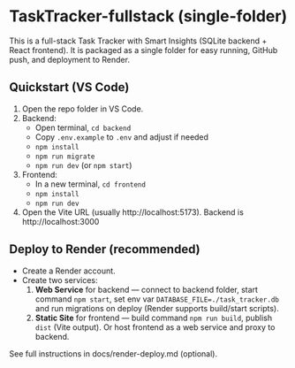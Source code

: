# TaskTracker-fullstack (single-folder)

This is a full-stack Task Tracker with Smart Insights (SQLite backend + React frontend).
It is packaged as a single folder for easy running, GitHub push, and deployment to Render.

## Quickstart (VS Code)

1. Open the repo folder in VS Code.
2. Backend:
   - Open terminal, `cd backend`
   - Copy `.env.example` to `.env` and adjust if needed
   - `npm install`
   - `npm run migrate`
   - `npm run dev` (or `npm start`)
3. Frontend:
   - In a new terminal, `cd frontend`
   - `npm install`
   - `npm run dev`
4. Open the Vite URL (usually http://localhost:5173). Backend is http://localhost:3000

## Deploy to Render (recommended)
- Create a Render account.
- Create two services:
  1. **Web Service** for backend — connect to backend folder, start command `npm start`, set env var `DATABASE_FILE=./task_tracker.db` and run migrations on deploy (Render supports build/start scripts).
  2. **Static Site** for frontend — build command `npm run build`, publish `dist` (Vite output). Or host frontend as a web service and proxy to backend.

See full instructions in docs/render-deploy.md (optional).

